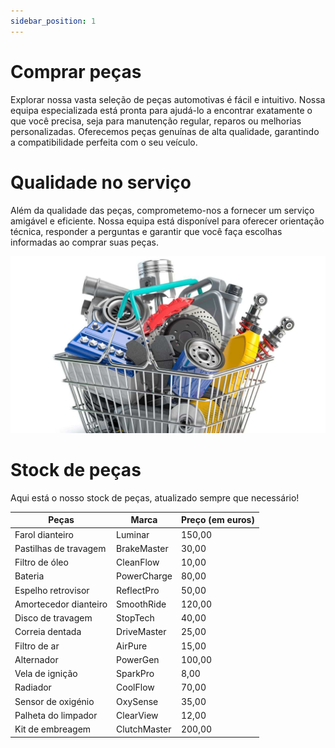 ```yaml
---
sidebar_position: 1
---
```


# Comprar peças

Explorar nossa vasta seleção de peças automotivas é fácil e intuitivo. Nossa equipa especializada está pronta para ajudá-lo a encontrar exatamente o que você precisa, seja para manutenção regular, reparos ou melhorias personalizadas. Oferecemos peças genuínas de alta qualidade, garantindo a compatibilidade perfeita com o seu veículo.

# Qualidade no serviço

Além da qualidade das peças, comprometemo-nos a fornecer um serviço amigável e eficiente. Nossa equipa está disponível para oferecer orientação técnica, responder a perguntas e garantir que você faça escolhas informadas ao comprar suas peças.

![Alt text](compra.png)

# Stock de peças

Aqui está o nosso stock de peças, atualizado sempre que necessário!

| Peças                | Marca            | Preço (em euros) |
| -------------------- | ---------------  | -----------------|
| Farol dianteiro      | Luminar          | 150,00           |
| Pastilhas de travagem   | BrakeMaster      | 30,00            |
| Filtro de óleo       | CleanFlow        | 10,00            |
| Bateria              | PowerCharge      | 80,00            |
| Espelho retrovisor   | ReflectPro       | 50,00            |
| Amortecedor dianteiro | SmoothRide      | 120,00           |
| Disco de travagem      | StopTech         | 40,00            |
| Correia dentada      | DriveMaster      | 25,00            |
| Filtro de ar         | AirPure          | 15,00            |
| Alternador           | PowerGen         | 100,00           |
| Vela de ignição      | SparkPro         | 8,00             |
| Radiador             | CoolFlow         | 70,00            |
| Sensor de oxigénio   | OxySense         | 35,00            |
| Palheta do limpador  | ClearView        | 12,00            |
| Kit de embreagem     | ClutchMaster     | 200,00           |
